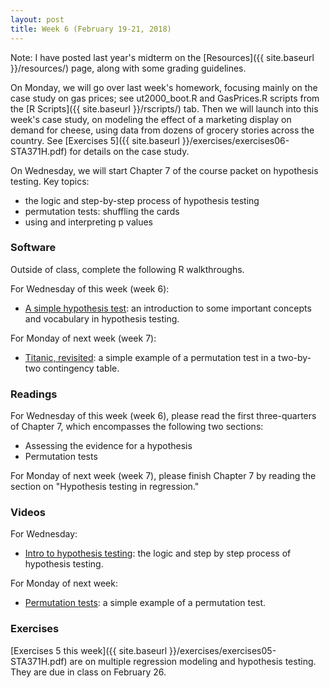 ```yaml
---
layout: post
title: Week 6 (February 19-21, 2018)
---
```


Note: I have posted last year's midterm on the [Resources]({{ site.baseurl }}/resources/) page, along with some grading guidelines.  

On Monday, we will go over last week's homework, focusing mainly on the case study on gas prices; see ut2000_boot.R and GasPrices.R scripts from the [R Scripts]({{ site.baseurl }}/rscripts/) tab.  Then we will launch into this week's case study, on modeling the effect of a marketing display on demand for cheese, using data from dozens of grocery stories across the country.  See [Exercises 5]({{ site.baseurl }}/exercises/exercises06-STA371H.pdf) for details on the case study.  

On Wednesday, we will start Chapter 7 of the course packet on hypothesis testing.  Key topics:  
- the logic and step-by-step process of hypothesis testing  
- permutation tests: shuffling the cards  
- using and interpreting p values  


### Software

Outside of class, complete the following R walkthroughs.

For Wednesday of this week (week 6):   
- [A simple hypothesis test](https://github.com/jgscott/learnR/blob/master/hyptest/hyptest.md): an introduction to some important concepts and vocabulary in hypothesis testing.  

For Monday of next week (week 7):  
- [Titanic, revisited](https://github.com/jgscott/learnR/blob/master/titanic/titanic_permtest.md): a simple example of a permutation test in a two-by-two contingency table.  


### Readings

For Wednesday of this week (week 6), please read the first three-quarters of Chapter 7, which encompasses the following two sections:  
- Assessing the evidence for a hypothesis  
- Permutation tests  

For Monday of next week (week 7), please finish Chapter 7 by reading the section on "Hypothesis testing in regression."  


### Videos  

For Wednesday:  
- [Intro to hypothesis testing](https://youtu.be/qJffj8n6o9s): the logic and step by step process of hypothesis testing.  

For Monday of next week:  
- [Permutation tests](https://www.youtube.com/watch?v=15rwBts4nQc): a simple example of a permutation test.  



### Exercises  

[Exercises 5 this week]({{ site.baseurl }}/exercises/exercises05-STA371H.pdf) are on multiple regression modeling and hypothesis testing.   They are due in class on February 26.  




